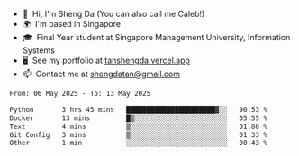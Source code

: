 <!---
tan-sd/tan-sd is a ✨ special ✨ repository because its `README.md` (this file) appears on your GitHub profile.
You can click the Preview link to take a look at your changes.
--->
- 👋  Hi, I'm Sheng Da (You can also call me Caleb!)
- 🌍  I'm based in Singapore
- 🎓  Final Year student at Singapore Management University, Information Systems
- 🖥️  See my portfolio at [tanshengda.vercel.app](https://tanshengda.vercel.app/)
- 📫  Contact me at [shengdatan@gmail.com](mailto:shengdatan@gmail.com)

<!--START_SECTION:waka-->

```txt
From: 06 May 2025 - To: 13 May 2025

Python       3 hrs 45 mins   ██████████████████████▓░░   90.53 %
Docker       13 mins         █▒░░░░░░░░░░░░░░░░░░░░░░░   05.55 %
Text         4 mins          ▒░░░░░░░░░░░░░░░░░░░░░░░░   01.88 %
Git Config   3 mins          ▒░░░░░░░░░░░░░░░░░░░░░░░░   01.33 %
Other        1 min           ░░░░░░░░░░░░░░░░░░░░░░░░░   00.43 %
```

<!--END_SECTION:waka-->
